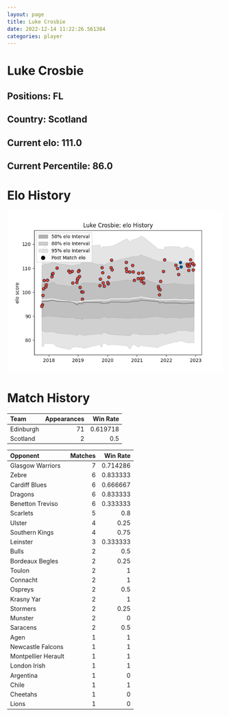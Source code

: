 ```yaml
---  
layout: page  
title: Luke Crosbie  
date: 2022-12-14 11:22:26.561384  
categories: player  
---
```

# Luke Crosbie

## Positions: FL

## Country: Scotland

## Current elo: 111.0

## Current Percentile: 86.0

# Elo History


![elo history](history_LukeCrosbie.png)
# Match History


| Team      |   Appearances |   Win Rate |
|:----------|--------------:|-----------:|
| Edinburgh |            71 |   0.619718 |
| Scotland  |             2 |   0.5      |

| Opponent            |   Matches |   Win Rate |
|:--------------------|----------:|-----------:|
| Glasgow Warriors    |         7 |   0.714286 |
| Zebre               |         6 |   0.833333 |
| Cardiff Blues       |         6 |   0.666667 |
| Dragons             |         6 |   0.833333 |
| Benetton Treviso    |         6 |   0.333333 |
| Scarlets            |         5 |   0.8      |
| Ulster              |         4 |   0.25     |
| Southern Kings      |         4 |   0.75     |
| Leinster            |         3 |   0.333333 |
| Bulls               |         2 |   0.5      |
| Bordeaux Begles     |         2 |   0.25     |
| Toulon              |         2 |   1        |
| Connacht            |         2 |   1        |
| Ospreys             |         2 |   0.5      |
| Krasny Yar          |         2 |   1        |
| Stormers            |         2 |   0.25     |
| Munster             |         2 |   0        |
| Saracens            |         2 |   0.5      |
| Agen                |         1 |   1        |
| Newcastle Falcons   |         1 |   1        |
| Montpellier Herault |         1 |   1        |
| London Irish        |         1 |   1        |
| Argentina           |         1 |   0        |
| Chile               |         1 |   1        |
| Cheetahs            |         1 |   0        |
| Lions               |         1 |   0        |